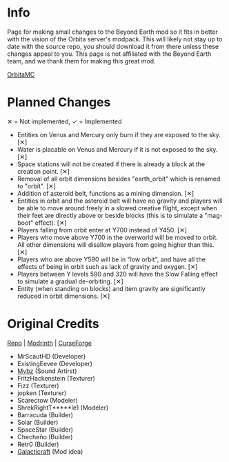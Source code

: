 # Info #
Page for making small changes to the Beyond Earth mod so it fits in better with the vision of the Orbita server's modpack. This will likely not stay up to date with the source repo, you should download it from there unless these changes appeal to you. This page is not affiliated with the Beyond Earth team, and we thank them for making this great mod.

<a href="https://orbita.renovamenia.com">OrbitaMC</a>

# Planned Changes #
✕ = Not implemented, ✓ = Implemented
* Entities on Venus and Mercury only burn if they are exposed to the sky. [✕]
* Water is placable on Venus and Mercury if it is not exposed to the sky. [✕]
* Space stations will not be created if there is already a block at the creation point. [✕]
* Removal of all orbit dimensions besides "earth_orbit" which is renamed to "orbit". [✕]
* Addition of asteroid belt, functions as a mining dimension. [✕]
* Entities in orbit and the asteroid belt will have no gravity and players will be able to move around freely in a slowed creative flight, except when their feet are directly above or beside blocks (this is to simulate a "mag-boot" effect). [✕]
* Players falling from orbit enter at Y700 instead of Y450. [✕]
* Players who move above Y700 in the overworld will be moved to orbit. All other dimensions will disallow players from going higher than this. [✕]
* Players who are above Y590 will be in "low orbit", and have all the effects of being in orbit such as lack of gravity and oxygen. [✕]
* Players between Y levels 590 and 320 will have the Slow Falling effect to simulate a gradual de-orbiting. [✕]
* Entity (when standing on blocks) and item gravity are significantly reduced in orbit dimensions. [✕]

# Original Credits #
<a href="https://github.com/MrScautHD/Beyond-Earth">Repo</a> | <a href="https://modrinth.com/mod/beyond-earth">Modrinth</a> | <a href="https://www.curseforge.com/minecraft/mc-mods/beyond-earth">CurseForge</a>

  * MrScautHD (Developer)
  * ExistingEevee (Developer)
  * [Mvbz](https://www.youtube.com/channel/UC2e-rv7O4zYaKfRfhsuDeow/videos) (Sound Artirst)
  * FritzHackenstein (Texturer)
  * Fizz (Texturer)
  * jopken (Texturer)
  * Scarecrow (Modeler)
  * ShrekRightT*****le1 (Modeler)
  * Barracuda (Builder)
  * Solar (Builder)
  * SpaceStar (Builder)
  * Checheño (Builder)
  * Retr0 (Builder)
  * [Galacticraft](https://www.curseforge.com/minecraft/mc-mods/galacticraft-legacy) (Mod idea)
